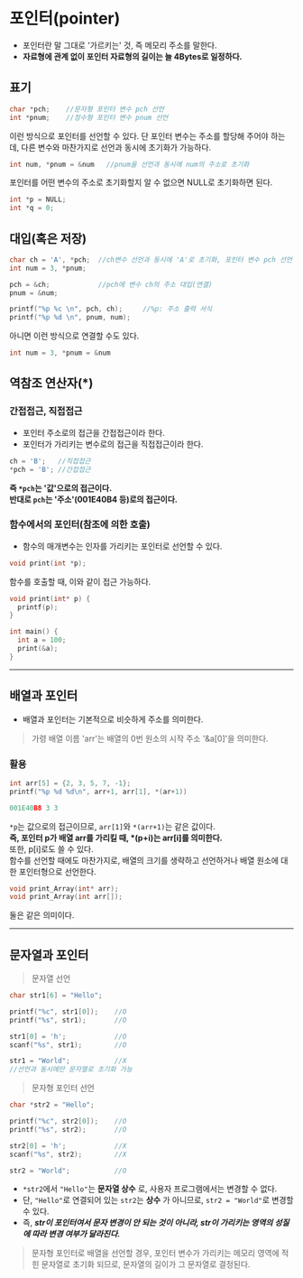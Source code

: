# 포인터(pointer)
- 포인터란 말 그대로 '가르키는' 것, 즉 메모리 주소를 말한다.
- __자료형에 관계 없이 포인터 자료형의 길이는 늘 4Bytes로 일정하다.__

## 표기
``` c
char *pch;    //문자형 포인터 변수 pch 선언
int *pnum;    //정수형 포인터 변수 pnum 선언
```
이런 방식으로 포인터를 선언할 수 있다. 단 포인터 변수는 주소를 할당해 주어야 하는데, 다른 변수와 마찬가지로 선언과 동시에 초기화가 가능하다.
``` c
int num, *pnum = &num   //pnum을 선언과 동시에 num의 주소로 초기화
```
포인터를 어떤 변수의 주소로 초기화할지 알 수 없으면 NULL로 초기화하면 된다.
```c
int *p = NULL;
int *q = 0;
```

## 대입(혹은 저장)
```c
char ch = 'A', *pch;  //ch변수 선언과 동시에 'A'로 초기화, 포인터 변수 pch 선언
int num = 3, *pnum;

pch = &ch;            //pch에 변수 ch의 주소 대입(연결)
pnum = &num;  

printf("%p %c \n", pch, ch);     //%p: 주소 출력 서식
printf("%p %d \n", pnum, num);
```
아니면 이런 방식으로 연결할 수도 있다.
``` c
int num = 3, *pnum = &num
```

## 역참조 연산자(*)
### 간접접근, 직접접근
- 포인터 주소로의 접근을 간접접근이라 한다.
- 포인터가 가리키는 변수로의 접근을 직접접근이라 한다.
```c
ch = 'B';   //직접접근
*pch = 'B'; //간접접근
```
__즉 `*pch`는 '값'으로의 접근이다.__\
__반대로 `pch`는 '주소'(001E40B4 등)로의 접근이다.__

### 함수에서의 포인터(참조에 의한 호출)
- 함수의 매개변수는 인자를 가리키는 포인터로 선언할 수 있다.
```c
void print(int *p);
```
함수를 호출할 때, 이와 같이 접근 가능하다.
```c
void print(int* p) {
  printf(p);
}

int main() {
  int a = 100;
  print(&a);
}
```

-----
## 배열과 포인터
- 배열과 포인터는 기본적으로 비슷하게 주소를 의미한다.
> 가령 배열 이름 'arr'는 배열의 0번 원소의 시작 주소 '&a[0]'을 의미한다.

### 활용
``` c
int arr[5] = {2, 3, 5, 7, -1};
printf("%p %d %d\n", arr+1, arr[1], *(ar+1))
```
```c
001E40B8 3 3
```

`*p`는 값으로의 접근이므로, `arr[1]`와 `*(arr+1)`는 같은 값이다.\
__즉, 포인터 p가 배열 arr를 가리킬 때, *(p+i)는 arr[i]를 의미한다.__\
또한, p[i]로도 쓸 수 있다.\
함수를 선언할 때에도 마찬가지로, 배열의 크기를 생략하고 선언하거나 배열 원소에 대한 포인터형으로 선언한다.
```c
void print_Array(int* arr);
void print_Array(int arr[]);
```
둘은 같은 의미이다.

---
## 문자열과 포인터
> 문자열 선언
```c
char str1[6] = "Hello";

printf("%c", str1[0]);    //O
printf("%s", str1);       //O

str1[0] = 'h';            //O
scanf("%s", str1);        //O

str1 = "World";           //X
//선언과 동시에만 문자열로 초기화 가능
```

> 문자형 포인터 선언
```c
char *str2 = "Hello";

printf("%c", str2[0]);    //O
printf("%s", str2);       //O

str2[0] = 'h';            //X
scanf("%s", str2);        //X

str2 = "World";           //O
```
- `*str2`에서 `"Hello"`는 __문자열 상수__ 로, 사용자 프로그램에서는 변경할 수 없다.
- 단, `"Hello"`로 연결되어 있는 `str2`는 __상수__ 가 아니므로, `str2 = "World"`로 변경할 수 있다.
- 즉, __*str이 포인터여서 문자 변경이 안 되는 것이 아니라, str이 가리키는 영역의 성질에 따라 변경 여부가 달라진다.*__
> 문자형 포인터로 배열을 선언할 경우, 포인터 변수가 가리키는 메모리 영역에 적힌 문자열로 초기화 되므로, 문자열의 길이가 그 문자열로 결정된다.

